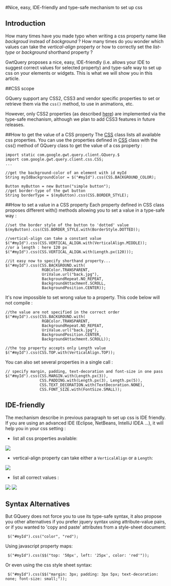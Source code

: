 #Nice, easy, IDE-friendly and type-safe mechanism to set up css

## Introduction
How many times have you made typo when writing a css property name like _backgroud_ instead of _background_ ?
How many times do you wonder which values can take the _vertical-align_ property or how to correctly set the _list-type_ or _background_ shorthand property ?

GwtQuery proposes a nice, easy, IDE-friendly (i.e. allows your IDE to suggest correct values for selected property) and type-safe way to set up css on your elements or widgets. This is what we will show you in this article.

##CSS scope

GQuery support any CSS2, CSS3 and vendor specific properties to set or retrieve them via the `css()` method, to use in animations, etc.

However, only CSS2 properties (as described [here](http://www.w3.org/TR/CSS21/propidx.html)) are implemented via the type-safe mechanism, although we plan to add CSS3 features in future releases.

##How to get the value of a CSS property
The [CSS](http://gwtquery.googlecode.com/svn/trunk/gwtquery-core/javadoc/com/google/gwt/query/client/css/CSS.html) class lists all available css properties. You can use the properties defined in [CSS](http://gwtquery.googlecode.com/svn/trunk/gwtquery-core/javadoc/com/google/gwt/query/client/css/CSS.html) class with the css() method of GQuery class to get the value of a css property :

```
import static com.google.gwt.query.client.GQuery.$
import com.google.gwt.query.client.css.CSS;
...

//get the background-color of an element with id myId
String myIdBackgroundColor = $("#myId").css(CSS.BACKGROUND_COLOR);

Button myButton = new Button("simple button");
//get border-type of the gwt button
String borderType = $(myButton).css(CSS.BORDER_STYLE);
```

##How to set a value in a CSS property
Each property defined in CSS class proposes different with() methods allowing you to set a value in a type-safe way :

```
//set the border style of the button to 'dotted' value
$(myButton).css(CSS.BORDER_STYLE.with(BorderStyle.DOTTED));

//vertical-align can take a constant value
$("#myId").css(CSS.VERTICAL_ALIGN.with(VerticalAlign.MIDDLE));
//or a length : here 120 px
$("#myId").css(CSS.VERTICAL_ALIGN.with(Length.px(120)));

//it easy now to specify shorthand property...
$("#myId").css(CSS.BACKGROUND.with(
                RGBColor.TRANSPARENT,
                UriValue.url("back.jpg"),
                BackgroundRepeat.NO_REPEAT,
                BackgroundAttachment.SCROLL,
                BackgroundPosition.CENTER));
```

It's now impossible to set wrong value to a property. This code below will not compile :

```
//the value are not specified in the correct order
$("#myId").css(CSS.BACKGROUND.with(
                RGBColor.TRANSPARENT,
                BackgroundRepeat.NO_REPEAT,
                UriValue.url("back.jpg"),
                BackgroundPosition.CENTER,
                BackgroundAttachment.SCROLL));

//the top property accepts only Length value
$("#myId").css(CSS.TOP.with(VerticalAlign.TOP));
```

You can also set several properties in a single call :

```
// specify margin, padding, text-decoration and font-size in one pass
$("#myId").css(CSS.MARGIN.with(Length.px(3)),
               CSS.PADDING.with(Length.px(3), Length.px(5)),
               CSS.TEXT_DECORATION.with(TextDecoration.NONE),
               CSS.FONT_SIZE.with(FontSize.SMALL));
```

## IDE-friendly
The mechanism describe in previous paragraph to set up css is IDE friendly. If you are using an advanced IDE (Eclipse, NetBeans, IntelliJ IDEA ...), it will help you in your css setting :

 * list all css properties available:
<img src="http://gwtquery.googlecode.com/svn/wiki/ide_friendly1.jpg" />

 * vertical-align property can take either a `VerticalAlign` or a `Length`:
<img src="http://gwtquery.googlecode.com/svn/wiki/ide_friendly2.jpg" />

 * list all correct values :
<img src="http://gwtquery.googlecode.com/svn/wiki/ide_friendly3.jpg" />
<img src="http://gwtquery.googlecode.com/svn/wiki/ide_friendly4.jpg" />

## Syntax Alternatives
But GQuery does not force you to use its type-safe syntax, it also propose you other alternatives if you prefer jquery syntax using attribute-value pairs, or if you wanted to 'copy and paste' attributes from a style-sheet document:

```
 $("#myId").css("color", "red");
```

Using javascript property maps:

```
 $("#myId").css($$("top: '50px', left: '25px', color: 'red'"));
```

Or even using the css style sheet syntax:

```
 $("#myId").css($$("margin: 3px; padding: 3px 5px; text-decoration: none; font-size: small;"));
```
